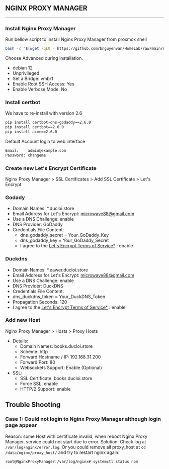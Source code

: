 ## NGINX PROXY MANAGER
---

### Install Nginx Proxy Manager
Run bellow script to install Nginx Proxy Manager from proxmox shell
```bash
bash -c "$(wget -qLO - https://github.com/bnguyenvan/HomeLab/raw/main/nginxproxymanager/nginxproxymanager.sh)"
```
Choose Advanced during installation.
* debian 12
* Unprivileged
* Set a Bridge: vmbr1
* Enable Root SSH Access: Yes
* Enable Verbose Mode: No

### Install certbot
We have to re-install with version 2.6
```bash
pip install certbot-dns-godaddy==2.6.0
pip install certbot==2.6.0
pip install acme==2.6.0
```

Default Account login to web interface
```bash
Email:    admin@example.com
Password: changeme
```

### Create new Let's Encrypt Certificate
Nginx Proxy Manager > SSL Certificates > Add SSL Certificate > Let's Encrypt
### Godady
* Domain Names: *.ducloi.store
* Email Address for Let's Encrypt: microwave88@gmail.com
* Use a DNS Challenge: enable
* DNS Provider: GoDaddy
* Credentials File Content:
  * dns_godaddy_secret = Your_GoDaddy_Key
  * dns_godaddy_key = Your_GoDaddy_Secret
  * I agree to the [Let's Encrypt Terms of Service*](https://letsencrypt.org/repository/) : enable

### Duckdns
  * Domain Names: *.eawer.ducloi.store
  * Email Address for Let's Encrypt: microwave88@gmail.com
  * Use a DNS Challenge: enable
  * DNS Provider: DuckDNS
  * Credentials File Content:
  * dns_duckdns_token = Your_DuckDNS_Token
  * Propagation Seconds: 120
  * I agree to the [Let's Encrypt Terms of Service*](https://letsencrypt.org/repository/) : enable

### Add new Host
Nginx Proxy Manager > Hosts > Proxy Hosts
* Details:
  * Domain Names: books.ducloi.store
  * Scheme: http
  * Forward Hostname / IP: 192.168.31.200
  * Forward Port: 80
  * Websockets Support: Enable (Optional)
* SSL:
  * SSL Certificate: books.ducloi.store
  * Force SSL: enable
  * HTTP/2 Support: enable

## Trouble Shooting
### Case 1: Could not login to Nginx Proxy Manager although login page appear
Reason: some Host with certificate invalid, when reboot Nginx Proxy Manager, service could not start due to error.
Solution: Check log at ```/var/log/nginx/error.log```. Or you could remove all proxy_host at ```cd /data/nginx/proxy_host/``` and try to restart nginx again:
```bash
root@NginxProxyManager:/var/log/nginx# systemctl status npm
```
